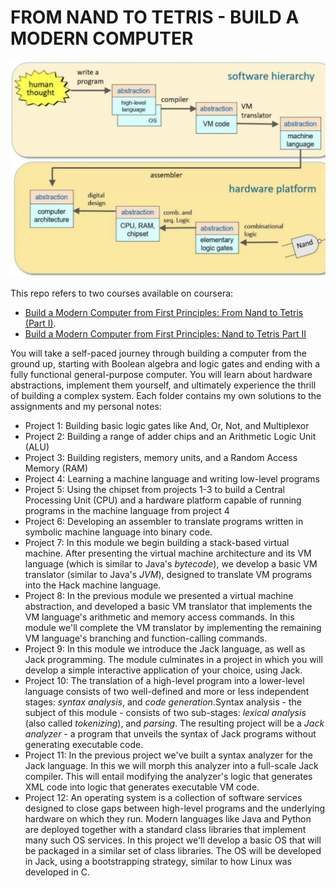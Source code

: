# FROM NAND TO TETRIS - BUILD A MODERN COMPUTER

![repo roadmap](./roadmap.png)

This repo refers to two courses available on coursera:

- [Build a Modern Computer from First Principles: From Nand to Tetris (Part I)](https://www.coursera.org/learn/build-a-computer?).
- [Build a Modern Computer from First Principles: Nand to Tetris Part II](https://www.coursera.org/learn/nand2tetris2) 

You will take a self-paced journey through building a computer from the ground up, starting with Boolean algebra and logic gates and ending with a fully functional general-purpose computer. You will learn about hardware abstractions, implement them yourself, and ultimately experience the thrill of building a complex system. Each folder contains my own solutions to the assignments and my personal notes:

- Project 1: Building basic logic gates like And, Or, Not, and Multiplexor
- Project 2: Building a range of adder chips and an Arithmetic Logic Unit (ALU)
- Project 3: Building registers, memory units, and a Random Access Memory (RAM)
- Project 4: Learning a machine language and writing low-level programs
- Project 5: Using the chipset from projects 1-3 to build a Central Processing Unit (CPU) and a hardware platform capable of running programs in the machine language from project 4
- Project 6: Developing an assembler to translate programs written in symbolic machine language into binary code.
- Project 7: In this module we begin building a stack-based virtual machine. After presenting the virtual machine architecture and its VM language (which is similar to Java's *bytecode*), we develop a basic VM translator (similar to Java's *JVM*), designed to translate VM programs into the Hack machine language.
- Project 8: In the previous module we presented a virtual machine abstraction, and developed a basic VM translator that implements the VM language's arithmetic and memory access commands. In this module we'll complete the VM translator by implementing the remaining VM language's branching and function-calling commands.
- Project 9: In this module we introduce the Jack language, as well as Jack programming. The module culminates in a project in which you will develop a simple interactive application of your choice, using Jack.
- Project 10: The translation of a high-level program into a lower-level language consists of two well-defined and more or less independent stages: *syntax analysis*, and *code generation*.Syntax analysis - the subject of this module -  consists of two sub-stages: *lexical analysis* (also called *tokenizing*), and *parsing*. The resulting project will be a *Jack analyzer* - a program that unveils the syntax of Jack programs without generating executable code.
- Project 11: In the previous project we've built a syntax analyzer for the Jack language. In this  we will morph this analyzer into a full-scale Jack compiler. This will entail modifying the analyzer's logic that generates XML code into logic that generates executable VM code.
- Project 12: An operating system is a collection of software services designed to close gaps between high-level programs and the underlying hardware on which they run. Modern languages like Java and Python are deployed together with a standard class libraries that implement many such OS services.  In this project we'll develop a basic OS that will be packaged in a similar set of class libraries. The OS will be developed in Jack, using a bootstrapping strategy, similar to how Linux was developed in C.

